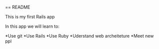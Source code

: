 == README

This is my first Rails app

In this app we will learn to:

*Use git
*Use Rails
*Use Ruby
*Uderstand web archeiteture
*Meet new ppl

